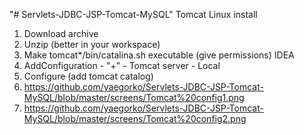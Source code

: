 "# Servlets-JDBC-JSP-Tomcat-MySQL"
Tomcat Linux install 
1. Download archive
2. Unzip (better in your workspace)
3. Make tomcat*/bin/catalina.sh executable (give permissions)
    IDEA
4. AddConfiguration - "+" - Tomcat server - Local
5. Configure (add tomcat catalog)
6. https://github.com/yaegorko/Servlets-JDBC-JSP-Tomcat-MySQL/blob/master/screens/Tomcat%20config1.png
7. https://github.com/yaegorko/Servlets-JDBC-JSP-Tomcat-MySQL/blob/master/screens/Tomcat%20config2.png
